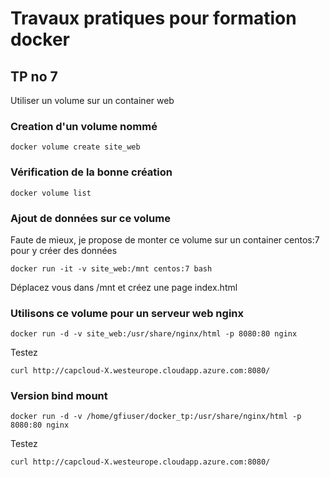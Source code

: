 # Travaux pratiques pour formation docker

## TP no 7
Utiliser un volume sur un container web

### Creation d'un volume nommé

```
docker volume create site_web
```

### Vérification de la bonne création

```
docker volume list
```

### Ajout de données sur ce volume
Faute de mieux, je propose de monter ce volume sur un container centos:7 pour y créer des données

```
docker run -it -v site_web:/mnt centos:7 bash
```

Déplacez vous dans /mnt et créez une page index.html


### Utilisons ce volume pour un serveur web nginx
```
docker run -d -v site_web:/usr/share/nginx/html -p 8080:80 nginx
```
Testez
```
curl http://capcloud-X.westeurope.cloudapp.azure.com:8080/
```

### Version bind mount
```
docker run -d -v /home/gfiuser/docker_tp:/usr/share/nginx/html -p 8080:80 nginx
```
Testez
```
curl http://capcloud-X.westeurope.cloudapp.azure.com:8080/
```

